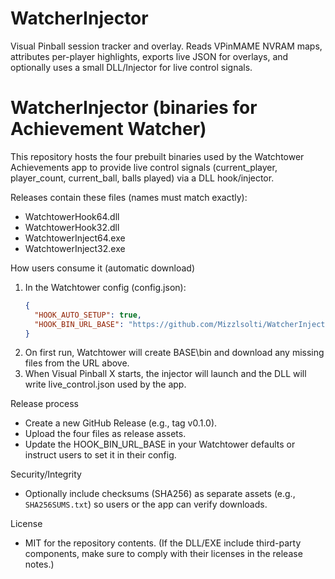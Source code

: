 # WatcherInjector
Visual Pinball session tracker and overlay. Reads VPinMAME NVRAM maps, attributes per-player highlights, exports live JSON for overlays, and optionally uses a small DLL/Injector for live control signals.



# WatcherInjector (binaries for Achievement Watcher)

This repository hosts the four prebuilt binaries used by the Watchtower Achievements app to provide live control signals (current_player, player_count, current_ball, balls played) via a DLL hook/injector.

Releases contain these files (names must match exactly):
- WatchtowerHook64.dll
- WatchtowerHook32.dll
- WatchtowerInject64.exe
- WatchtowerInject32.exe

How users consume it (automatic download)
1) In the Watchtower config (config.json):
   ```json
   {
     "HOOK_AUTO_SETUP": true,
     "HOOK_BIN_URL_BASE": "https://github.com/Mizzlsolti/WatcherInjector/releases/download/v0.1.0"
   }
   ```
2) On first run, Watchtower will create BASE\\bin and download any missing files from the URL above.
3) When Visual Pinball X starts, the injector will launch and the DLL will write live_control.json used by the app.

Release process
- Create a new GitHub Release (e.g., tag v0.1.0).
- Upload the four files as release assets.
- Update the HOOK_BIN_URL_BASE in your Watchtower defaults or instruct users to set it in their config.

Security/Integrity
- Optionally include checksums (SHA256) as separate assets (e.g., `SHA256SUMS.txt`) so users or the app can verify downloads.

License
- MIT for the repository contents. (If the DLL/EXE include third-party components, make sure to comply with their licenses in the release notes.)
